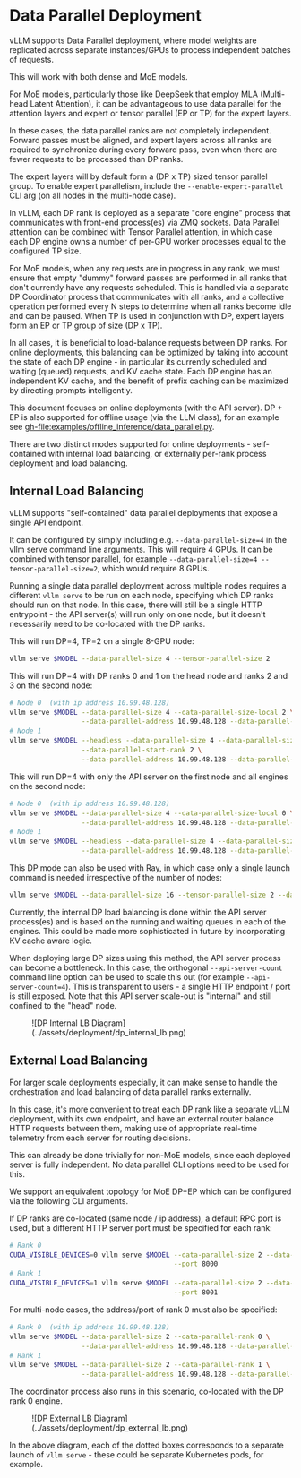 # Data Parallel Deployment

vLLM supports Data Parallel deployment, where model weights are replicated across separate instances/GPUs to process independent batches of requests.

This will work with both dense and MoE models.

For MoE models, particularly those like DeepSeek that employ MLA (Multi-head Latent Attention), it can be advantageous to use data parallel for the attention layers and expert or tensor parallel (EP or TP) for the expert layers.

In these cases, the data parallel ranks are not completely independent. Forward passes must be aligned, and expert layers across all ranks are required to synchronize during every forward pass, even when there are fewer requests to be processed than DP ranks.

The expert layers will by default form a (DP x TP) sized tensor parallel group. To enable expert parallelism, include the `--enable-expert-parallel` CLI arg (on all nodes in the multi-node case).

In vLLM, each DP rank is deployed as a separate "core engine" process that communicates with front-end process(es) via ZMQ sockets. Data Parallel attention can be combined with Tensor Parallel attention, in which case each DP engine owns a number of per-GPU worker processes equal to the configured TP size.

For MoE models, when any requests are in progress in any rank, we must ensure that empty "dummy" forward passes are performed in all ranks that don't currently have any requests scheduled. This is handled via a separate DP Coordinator process that communicates with all ranks, and a collective operation performed every N steps to determine when all ranks become idle and can be paused. When TP is used in conjunction with DP, expert layers form an EP or TP group of size (DP x TP).

In all cases, it is beneficial to load-balance requests between DP ranks. For online deployments, this balancing can be optimized by taking into account the state of each DP engine - in particular its currently scheduled and waiting (queued) requests, and KV cache state. Each DP engine has an independent KV cache, and the benefit of prefix caching can be maximized by directing prompts intelligently.

This document focuses on online deployments (with the API server). DP + EP is also supported for offline usage (via the LLM class), for an example see <gh-file:examples/offline_inference/data_parallel.py>.

There are two distinct modes supported for online deployments - self-contained with internal load balancing, or externally per-rank process deployment and load balancing.

## Internal Load Balancing

vLLM supports "self-contained" data parallel deployments that expose a single API endpoint.

It can be configured by simply including e.g. `--data-parallel-size=4` in the vllm serve command line arguments. This will require 4 GPUs. It can be combined with tensor parallel, for example `--data-parallel-size=4 --tensor-parallel-size=2`, which would require 8 GPUs.

Running a single data parallel deployment across multiple nodes requires a different `vllm serve` to be run on each node, specifying which DP ranks should run on that node. In this case, there will still be a single HTTP entrypoint - the API server(s) will run only on one node, but it doesn't necessarily need to be co-located with the DP ranks.

This will run DP=4, TP=2 on a single 8-GPU node:

```bash
vllm serve $MODEL --data-parallel-size 4 --tensor-parallel-size 2
```

This will run DP=4 with DP ranks 0 and 1 on the head node and ranks 2 and 3 on the second node:

```bash
# Node 0  (with ip address 10.99.48.128)
vllm serve $MODEL --data-parallel-size 4 --data-parallel-size-local 2 \
                  --data-parallel-address 10.99.48.128 --data-parallel-rpc-port 13345
# Node 1
vllm serve $MODEL --headless --data-parallel-size 4 --data-parallel-size-local 2 \
                  --data-parallel-start-rank 2 \
                  --data-parallel-address 10.99.48.128 --data-parallel-rpc-port 13345
```

This will run DP=4 with only the API server on the first node and all engines on the second node:

```bash
# Node 0  (with ip address 10.99.48.128)
vllm serve $MODEL --data-parallel-size 4 --data-parallel-size-local 0 \
                  --data-parallel-address 10.99.48.128 --data-parallel-rpc-port 13345
# Node 1
vllm serve $MODEL --headless --data-parallel-size 4 --data-parallel-size-local 4 \
                  --data-parallel-address 10.99.48.128 --data-parallel-rpc-port 13345
```

This DP mode can also be used with Ray, in which case only a single launch command is needed irrespective of the number of nodes:

```bash
vllm serve $MODEL --data-parallel-size 16 --tensor-parallel-size 2 --data-parallel-backend=ray
```

Currently, the internal DP load balancing is done within the API server process(es) and is based on the running and waiting queues in each of the engines. This could be made more sophisticated in future by incorporating KV cache aware logic.

When deploying large DP sizes using this method, the API server process can become a bottleneck. In this case, the orthogonal `--api-server-count` command line option can be used to scale this out (for example `--api-server-count=4`). This is transparent to users - a single HTTP endpoint / port is still exposed. Note that this API server scale-out is "internal" and still confined to the "head" node.

<figure markdown="1">
![DP Internal LB Diagram](../assets/deployment/dp_internal_lb.png)
</figure>

## External Load Balancing

For larger scale deployments especially, it can make sense to handle the orchestration and load balancing of data parallel ranks externally.

In this case, it's more convenient to treat each DP rank like a separate vLLM deployment, with its own endpoint, and have an external router balance HTTP requests between them, making use of appropriate real-time telemetry from each server for routing decisions.

This can already be done trivially for non-MoE models, since each deployed server is fully independent. No data parallel CLI options need to be used for this.

We support an equivalent topology for MoE DP+EP which can be configured via the following CLI arguments.

If DP ranks are co-located (same node / ip address), a default RPC port is used, but a different HTTP server port must be specified for each rank:

```bash
# Rank 0
CUDA_VISIBLE_DEVICES=0 vllm serve $MODEL --data-parallel-size 2 --data-parallel-rank 0 \
                                         --port 8000
# Rank 1
CUDA_VISIBLE_DEVICES=1 vllm serve $MODEL --data-parallel-size 2 --data-parallel-rank 1 \
                                         --port 8001
```

For multi-node cases, the address/port of rank 0 must also be specified:

```bash
# Rank 0  (with ip address 10.99.48.128)
vllm serve $MODEL --data-parallel-size 2 --data-parallel-rank 0 \
                  --data-parallel-address 10.99.48.128 --data-parallel-rpc-port 13345
# Rank 1
vllm serve $MODEL --data-parallel-size 2 --data-parallel-rank 1 \
                  --data-parallel-address 10.99.48.128 --data-parallel-rpc-port 13345
```

The coordinator process also runs in this scenario, co-located with the DP rank 0 engine.

<figure markdown="1">
![DP External LB Diagram](../assets/deployment/dp_external_lb.png)
</figure>

In the above diagram, each of the dotted boxes corresponds to a separate launch of `vllm serve` - these could be separate Kubernetes pods, for example.
